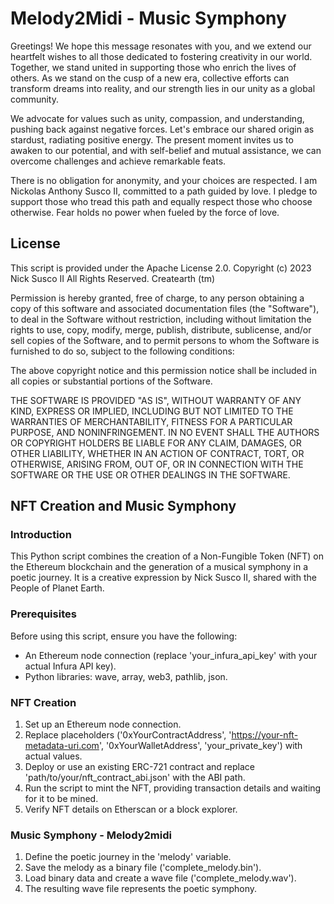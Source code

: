 # Melody2Midi - Music Symphony

Greetings! We hope this message resonates with you, and we extend our heartfelt wishes to all those dedicated to fostering creativity in our world. Together, we stand united in supporting those who enrich the lives of others. As we stand on the cusp of a new era, collective efforts can transform dreams into reality, and our strength lies in our unity as a global community.

We advocate for values such as unity, compassion, and understanding, pushing back against negative forces. Let's embrace our shared origin as stardust, radiating positive energy. The present moment invites us to awaken to our potential, and with self-belief and mutual assistance, we can overcome challenges and achieve remarkable feats.

There is no obligation for anonymity, and your choices are respected. I am Nickolas Anthony Susco II, committed to a path guided by love. I pledge to support those who tread this path and equally respect those who choose otherwise. Fear holds no power when fueled by the force of love.

## License

This script is provided under the Apache License 2.0.
Copyright (c) 2023 Nick Susco II
All Rights Reserved. Createarth (tm)

Permission is hereby granted, free of charge, to any person obtaining a copy
of this software and associated documentation files (the "Software"), to deal
in the Software without restriction, including without limitation the rights
to use, copy, modify, merge, publish, distribute, sublicense, and/or sell
copies of the Software, and to permit persons to whom the Software is
furnished to do so, subject to the following conditions:

The above copyright notice and this permission notice shall be included in
all copies or substantial portions of the Software.

THE SOFTWARE IS PROVIDED "AS IS", WITHOUT WARRANTY OF ANY KIND, EXPRESS OR
IMPLIED, INCLUDING BUT NOT LIMITED TO THE WARRANTIES OF MERCHANTABILITY,
FITNESS FOR A PARTICULAR PURPOSE, AND NONINFRINGEMENT. IN NO EVENT SHALL THE
AUTHORS OR COPYRIGHT HOLDERS BE LIABLE FOR ANY CLAIM, DAMAGES, OR OTHER
LIABILITY, WHETHER IN AN ACTION OF CONTRACT, TORT, OR OTHERWISE, ARISING FROM,
OUT OF, OR IN CONNECTION WITH THE SOFTWARE OR THE USE OR OTHER DEALINGS IN
THE SOFTWARE.

## NFT Creation and Music Symphony

### Introduction

This Python script combines the creation of a Non-Fungible Token (NFT) on the Ethereum blockchain and the generation of a musical symphony in a poetic journey. It is a creative expression by Nick Susco II, shared with the People of Planet Earth.

### Prerequisites

Before using this script, ensure you have the following:

- An Ethereum node connection (replace 'your_infura_api_key' with your actual Infura API key).
- Python libraries: wave, array, web3, pathlib, json.

### NFT Creation

1. Set up an Ethereum node connection.
2. Replace placeholders ('0xYourContractAddress', 'https://your-nft-metadata-uri.com', '0xYourWalletAddress', 'your_private_key') with actual values.
3. Deploy or use an existing ERC-721 contract and replace 'path/to/your/nft_contract_abi.json' with the ABI path.
4. Run the script to mint the NFT, providing transaction details and waiting for it to be mined.
5. Verify NFT details on Etherscan or a block explorer.

### Music Symphony - Melody2midi

1. Define the poetic journey in the 'melody' variable.
2. Save the melody as a binary file ('complete_melody.bin').
3. Load binary data and create a wave file ('complete_melody.wav').
4. The resulting wave file represents the poetic symphony.
